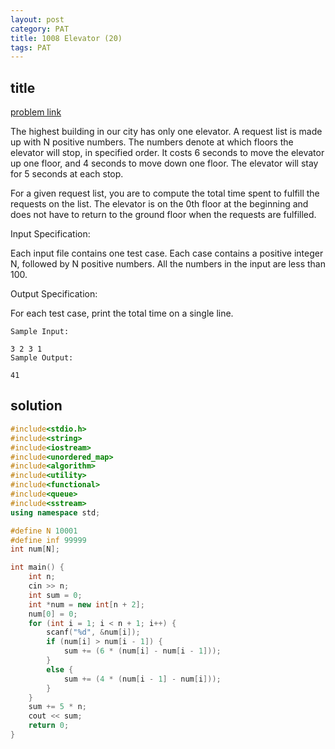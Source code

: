 ```yaml
---
layout: post
category: PAT
title: 1008 Elevator (20)
tags: PAT
---
```


## title
[problem link](https://pintia.cn/problem-sets/994805342720868352/problems/994805511923286016)

The highest building in our city has only one elevator. A request list is made up with N positive numbers. The numbers denote at which floors the elevator will stop, in specified order. It costs 6 seconds to move the elevator up one floor, and 4 seconds to move down one floor. The elevator will stay for 5 seconds at each stop.

For a given request list, you are to compute the total time spent to fulfill the requests on the list. The elevator is on the 0th floor at the beginning and does not have to return to the ground floor when the requests are fulfilled.

Input Specification:

Each input file contains one test case. Each case contains a positive integer N, followed by N positive numbers. All the numbers in the input are less than 100.

Output Specification:

For each test case, print the total time on a single line.
	
	Sample Input:
	
	3 2 3 1
	Sample Output:
	
	41

## solution


```c++
#include<stdio.h>
#include<string>
#include<iostream>
#include<unordered_map>
#include<algorithm>
#include<utility>
#include<functional>
#include<queue>
#include<sstream>
using namespace std;

#define N 10001
#define inf 99999
int num[N];

int main() {
	int n;
	cin >> n;
	int sum = 0;
	int *num = new int[n + 2];
	num[0] = 0;
	for (int i = 1; i < n + 1; i++) {
		scanf("%d", &num[i]);
		if (num[i] > num[i - 1]) {
			sum += (6 * (num[i] - num[i - 1]));
		}
		else {
			sum += (4 * (num[i - 1] - num[i]));
		}
	}
	sum += 5 * n;
	cout << sum;
	return 0;
}

```